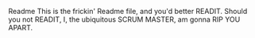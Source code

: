 Readme
This is the frickin' Readme file, and you'd better READIT.
Should you not READIT, I, the ubiquitous SCRUM MASTER, am gonna RIP YOU APART.